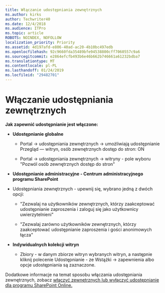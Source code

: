 ```yaml
---
title: Włączanie udostępniania zewnętrznych
ms.author: kirks
author: Techwriter40
ms.date: 12/4/2018
ms.audience: ITPro
ms.topic: article
ROBOTS: NOINDEX, NOFOLLOW
localization_priority: Priority
ms.assetid: 4d197afd-e806-40ad-ac20-4b10bc497edb
ms.openlocfilehash: 92c9660fda35489bfe94538800cff7060557c9a6
ms.sourcegitcommit: e2864efcfb493b6e46b662b746661a61232bdba7
ms.translationtype: MT
ms.contentlocale: pl-PL
ms.lasthandoff: 01/24/2019
ms.locfileid: "29482701"
---
```

# <a name="enable-external-sharing"></a>Włączanie udostępniania zewnętrznych

 **Jak zapewnić udostępnianie jest włączone:**
  
- **Udostępnianie globalne**
    
  - Portal -\> udostępniania zewnętrznych -\> umożliwiają udostępnianie Przegląd — witryn, osób zewnętrznych dostęp do stron: ON
    
  - Portal -\> udostępniania zewnętrznych -\> witryny - pole wyboru "Pozwól osób zewnętrznych dostęp do stron"
    
- **Udostępnianie administracyjne - Centrum administracyjnego programu SharePoint**
    
- Udostępniania zewnętrznych - upewnij się, wybrano jedną z dwóch opcji:
    
  - "Zezwalaj na użytkowników zewnętrznych, którzy zaakceptować udostępnianie zaproszenia i zaloguj się jako użytkownicy uwierzytelnieni"
    
  - "Zezwalaj zarówno użytkowników zewnętrznych, którzy zaakceptować udostępnianie zaproszenia i gości anonimowych łącza"
    
- **Indywidualnych kolekcji witryn**
    
  - Zbiory - w danym zbiorze witryn wybranych witryn, a następnie kliknij polecenie Udostępnianie - ze Wstążki -\> zapewnienia albo opcje udostępniania są zaznaczone.
    
Dodatkowe informacje na temat sposobu włączania udostępniania zewnętrznych, zobacz [włączyć zewnętrznych lub wyłączyć udostępnianie dla programu SharePoint Online.](https://go.microsoft.com/fwlink/?linkid=2047681&amp;clcid=0x409)
  

